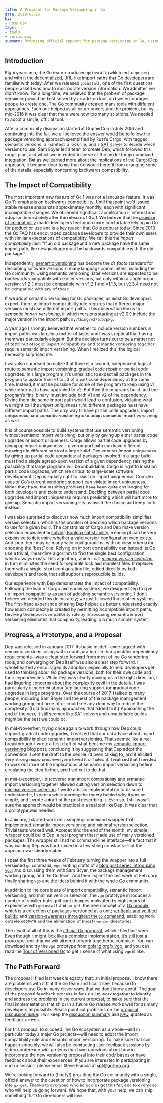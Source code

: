 ```yaml
---
title: A Proposal for Package Versioning in Go
date: 2018-03-26
by:
- Russ Cox
tags:
- tools
- versioning
summary: Proposing official support for package versioning in Go, using Go modules.
---
```


## Introduction

Eight years ago, the Go team introduced `goinstall`
(which led to `go get`)
and with it the decentralized, URL-like import paths
that Go developers are familiar with today.
After we released `goinstall`, one of the first questions people asked
was how to incorporate version information.
We admitted we didn’t know.
For a long time, we believed that the problem of package versioning
would be best solved by an add-on tool,
and we encouraged people to create one.
The Go community created many tools with different approaches.
Each one helped us all better understand the problem,
but by mid-2016 it was clear that there were now too many solutions.
We needed to adopt a single, official tool.

After a community discussion started at GopherCon in July 2016 and continuing into the fall,
we all believed the answer would be to follow the package versioning approach
exemplified by Rust’s Cargo, with tagged semantic versions,
a manifest, a lock file, and a
[SAT solver](https://research.swtch.com/version-sat) to decide which versions to use.
Sam Boyer led a team to create Dep, which followed this rough plan,
and which we intended to serve as the model for `go` command integration.
But as we learned more about the implications of the Cargo/Dep approach,
it became clear to me that Go would benefit from changing
some of the details, especially concerning backwards compatibility.

## The Impact of Compatibility

The most important new feature of
[Go 1](https://blog.golang.org/preview-of-go-version-1)
was not a language feature.
It was Go 1’s emphasis on backwards compatibility.
Until that point we’d issued stable release
snapshots approximately monthly,
each with significant incompatible changes.
We observed significant acceleration in interest and adoption
immediately after the release of Go 1.
We believe that the
[promise of compatibility](/doc/go1compat.html)
made developers feel much more comfortable relying on
Go for production use
and is a key reason that Go is popular today.
Since 2013 the
[Go FAQ](/doc/faq#get_version)
has encouraged package developers to provide their own
users with similar expectations of compatibility.
We call this the _import compatibility rule_:
“If an old package and a new package have the same import path,
the new package must be backwards compatible with the old package.”

Independently,
[semantic versioning](http://semver.org/)
has become the _de facto_
standard for describing software versions in many language communities,
including the Go community.
Using semantic versioning, later versions are expected to be
backwards-compatible with earlier versions,
but only within a single major version:
v1.2.3 must be compatible with v1.2.1 and v1.1.5,
but v2.3.4 need not be compatible with any of those.

If we adopt semantic versioning for Go packages,
as most Go developers expect,
then the import compatibility rule requires that
different major versions must use different import paths.
This observation led us to _semantic import versioning_,
in which versions starting at v2.0.0 include the major
version in the import path: `my/thing/v2/sub/pkg`.

A year ago I strongly believed that whether to include
version numbers in import paths was largely a matter of taste,
and I was skeptical that having them was particularly elegant.
But the decision turns out to be a matter not of taste but of logic:
import compatibility and semantic versioning together require
semantic import versioning.
When I realized this, the logical necessity surprised me.

I was also surprised to realize that
there is a second, independent logical route to
semantic import versioning:
[gradual code repair](https://talks.golang.org/2016/refactor.article)
or partial code upgrades.
In a large program, it’s unrealistic to expect all packages in the program
to update from v1 to v2 of a particular dependency at the same time.
Instead, it must be possible for some of the program to keep using v1
while other parts have upgraded to v2.
But then the program’s build, and the program’s final binary,
must include both v1 and v2 of the dependency.
Giving them the same import path would lead to confusion,
violating what we might call the _import uniqueness rule_:
different packages must have different import paths.
The only way to have
partial code upgrades, import uniqueness, _and_ semantic versioning
is to adopt
semantic import versioning as well.

It is of course possible to build systems that use semantic versioning
without semantic import versioning,
but only by giving up either partial code upgrades or import uniqueness.
Cargo allows partial code upgrades by
giving up import uniqueness:
a given import path can have different meanings
in different parts of a large build.
Dep ensures import uniqueness by
giving up partial code upgrades:
all packages involved in a large build must find
a single agreed-upon version of a given dependency,
raising the possibility that large programs will be unbuildable.
Cargo is right to insist on partial code upgrades,
which are critical to large-scale software development.
Dep is equally right to insist on import uniqueness.
Complex uses of Go’s current vendoring support can violate import uniqueness.
When they have, the resulting problems have been quite challenging
for both developers and tools to understand.
Deciding between partial code upgrades
and import uniqueness
requires predicting which will hurt more to give up.
Semantic import versioning lets us avoid the choice
and keep both instead.

I was also surprised to discover how much
import compatibility simplifies version selection,
which is the problem of deciding which package versions to use for a given build.
The constraints of Cargo and Dep make version selection
equivalent to
[solving Boolean satisfiability](https://research.swtch.com/version-sat),
meaning it can be very expensive to determine whether
a valid version configuration even exists.
And then there may be many valid configurations,
with no clear criteria for choosing the “best” one.
Relying on import compatibility can instead let Go use
a trivial, linear-time algorithm
to find the single best configuration, which always exists.
This algorithm,
which I call
[_minimal version selection_](https://research.swtch.com/vgo-mvs),
in turn eliminates the need for separate lock and manifest files.
It replaces them with a single, short configuration file,
edited directly by both developers and tools,
that still supports reproducible builds.

Our experience with Dep demonstrates the impact of compatibility.
Following the lead of Cargo and earlier systems,
we designed Dep to give up import compatibility
as part of adopting semantic versioning.
I don’t believe we decided this deliberately;
we just followed those other systems.
The first-hand experience of using Dep helped us
better understand exactly how much complexity
is created by permitting incompatible import paths.
Reviving the import compatibility rule
by introducing semantic import versioning
eliminates that complexity,
leading to a much simpler system.

## Progress, a Prototype, and a Proposal

Dep was released in January 2017.
Its basic model—code tagged with
semantic versions, along with a configuration file that
specified dependency requirements—was
a clear step forward from most of the Go vendoring tools,
and converging on Dep itself was also a clear step forward.
I wholeheartedly encouraged its adoption,
especially to help developers get used to thinking about Go package versions,
both for their own code and their dependencies.
While Dep was clearly moving us in the right direction, I had lingering concerns
about the complexity devil in the details.
I was particularly concerned about Dep
lacking support for gradual code upgrades in large programs.
Over the course of 2017, I talked to many people,
including Sam Boyer and the rest of the
package management working group,
but none of us could see any clear way to reduce the complexity.
(I did find many approaches that added to it.)
Approaching the end of the year,
it still seemed like SAT solvers and unsatisfiable builds
might be the best we could do.

In mid-November, trying once again to work through
how Dep could support gradual code upgrades,
I realized that our old advice about import compatibility
implied semantic import versioning.
That seemed like a real breakthrough.
I wrote a first draft of what became my
[semantic import versioning](https://research.swtch.com/vgo-import)
blog post,
concluding it by suggesting that Dep adopt the convention.
I sent the draft to the people I’d been talking to,
and it elicited very strong responses:
everyone loved it or hated it.
I realized that I needed to work out more of the
implications of semantic import versioning
before circulating the idea further,
and I set out to do that.

In mid-December, I discovered that import compatibility
and semantic import versioning together allowed
cutting version selection down to [minimal version selection](https://research.swtch.com/vgo-mvs).
I wrote a basic implementation to be sure I understood it,
I spent a while learning the theory behind why it was so simple,
and I wrote a draft of the post describing it.
Even so, I still wasn’t sure the approach would be practical
in a real tool like Dep.
It was clear that a prototype was needed.

In January, I started work on a simple `go` command wrapper
that implemented semantic import versioning
and minimal version selection.
Trivial tests worked well.
Approaching the end of the month,
my simple wrapper could build Dep,
a real program that made use of many versioned packages.
The wrapper still had no command-line interface—the fact that
it was building Dep was hard-coded in a few string constants—but
the approach was clearly viable.

I spent the first three weeks of February turning the
wrapper into a full versioned `go` command, `vgo`;
writing drafts of a
[blog post series introducing `vgo`](https://research.swtch.com/vgo);
and discussing them with
Sam Boyer, the package management working group,
and the Go team.
And then I spent the last week of February finally
sharing `vgo` and the ideas behind it with the whole Go community.

In addition to the core ideas of import compatibility,
semantic import versioning, and minimal version selection,
the `vgo` prototype introduces a number of smaller
but significant changes motivated by eight years of
experience with `goinstall` and `go get`:
the new concept of a [Go module](https://research.swtch.com/vgo-module),
which is a collection of packages versioned as a unit;
[verifiable and verified builds](https://research.swtch.com/vgo-repro);
and
[version-awareness throughout the `go` command](https://research.swtch.com/vgo-cmd),
enabling work outside `$GOPATH`
and the elimination of (most) `vendor` directories.

The result of all of this is the [official Go proposal](/design/24301-versioned-go),
which I filed last week.
Even though it might look like a complete implementation,
it’s still just a prototype,
one that we will all need to work together to complete.
You can download and try the `vgo` prototype from [golang.org/x/vgo](/x/vgo),
and you can read the
[Tour of Versioned Go](https://research.swtch.com/vgo-tour)
to get a sense of what using `vgo` is like.

## The Path Forward

The proposal I filed last week is exactly that: an initial proposal.
I know there are problems with it that the Go team and I can’t see,
because Go developers use Go in many clever ways that we don’t know about.
The goal of the proposal feedback process is for us all to work together
to identify and address the problems in the current proposal,
to make sure that the final implementation that ships in a future
Go release works well for as many developers as possible.
Please point out problems on the [proposal discussion issue](/issue/24301).
I will keep the
[discussion summary](/issue/24301#issuecomment-371228742)
and
[FAQ](/issue/24301#issuecomment-371228664)
updated as feedback arrives.

For this proposal to succeed, the Go ecosystem as a
whole—and in particular today’s major Go projects—will need to
adopt the import compatibility rule and semantic import versioning.
To make sure that can happen smoothly,
we will also be conducting user feedback sessions
by video conference with projects that have questions about
how to incorporate the new versioning proposal into their code bases
or have feedback about their experiences.
If you are interested in participating in such a session,
please email Steve Francia at spf@golang.org.

We’re looking forward to (finally!) providing the Go community with a single, official answer
to the question of how to incorporate package versioning into `go get`.
Thanks to everyone who helped us get this far, and to everyone who will help us going forward.
We hope that, with your help, we can ship something that Go developers will love.

